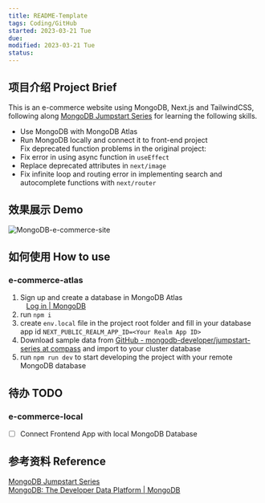 ```yaml
---
title: README-Template
tags: Coding/GitHub   
started: 2023-03-21 Tue
due: 
modified: 2023-03-21 Tue
status: 
---
```

## 项目介绍 Project Brief
This is an e-commerce website using MongoDB, Next.js and TailwindCSS, following along [MongoDB Jumpstart Series](https://github.com/mongodb-developer/jumpstart-series) for learning the following skills.
- Use MongoDB with MongoDB Atlas
- Run MongoDB locally and connect it to front-end project  
Fix deprecated function problems in the original project:
- Fix error in using async function in `useEffect`
- Replace deprecated attributes in `next/image`
- Fix infinite loop and routing error in implementing search and autocomplete functions with `next/router`
## 效果展示 Demo
![MongoDB-e-commerce-site](https://images.zsxq.com/FhmLgdNjmMABdO7EATqf25c2ko2G?imageMogr2/auto-orient/thumbnail/800x/format/jpg/blur/1x0/quality/75&e=1682870399&s=vvjvjyvtytyvmy&token=kIxbL07-8jAj8w1n4s9zv64FuZZNEATmlU_Vm6zD:v8Z8NhY92HM7yhzquruuTjAqt68=)

## 如何使用 How to use
### e-commerce-atlas
1. Sign up and create a database in MongoDB Atlas  
   [Log in | MongoDB](https://cloud.mongodb.com/v2/6417bb52bfb15d1d8f3fe4e3#/clusters)
2. run `npm i`
3. create `env.local` file in the project root folder and fill in your database app id `NEXT_PUBLIC_REALM_APP_ID=<Your Realm App ID>`
4. Download sample data from [GitHub - mongodb-developer/jumpstart-series at compass](https://github.com/mongodb-developer/jumpstart-series/tree/compass) and import to your cluster database
5. run `npm run dev` to start developing the project with your remote MongoDB database
## 待办 TODO
### e-commerce-local
- [ ] Connect Frontend App with local MongoDB Database
## 参考资料 Reference
[MongoDB Jumpstart Series](https://github.com/mongodb-developer/jumpstart-series)  
[MongoDB: The Developer Data Platform | MongoDB](https://www.mongodb.com/)